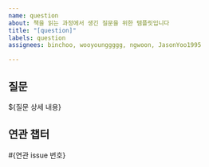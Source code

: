 ```yaml
---
name: question
about: 책을 읽는 과정에서 생긴 질문을 위한 템플릿입니다
title: "[question]"
labels: question
assignees: binchoo, wooyounggggg, ngwoon, JasonYoo1995

---
```


## 질문

${질문 상세 내용}

## 연관 챕터

#{연관 issue 번호}

